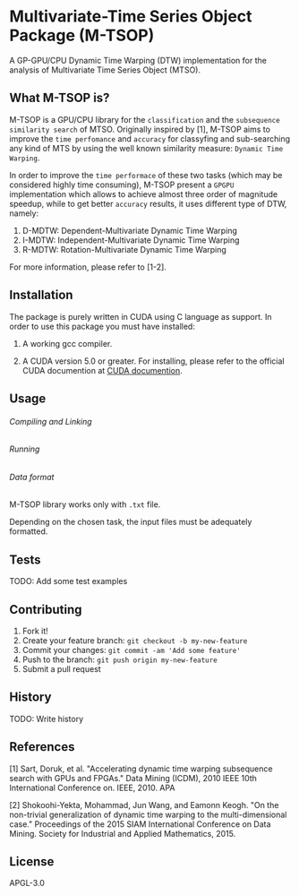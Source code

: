 # Multivariate-Time Series Object Package (M-TSOP)

A GP-GPU/CPU Dynamic Time Warping (DTW) implementation for the analysis of Multivariate Time Series Object (MTSO).

## What M-TSOP is?

M-TSOP is a GPU/CPU library for the `classification` and the `subsequence similarity search` of MTSO. Originally inspired by [1], M-TSOP aims to improve the `time perfomance` and `accuracy` for classyfing and sub-searching any kind of MTS by using the well known similarity measure: `Dynamic Time Warping`. 

In order to improve the `time performace` of these two tasks (which may be considered highly time consuming), M-TSOP present a `GPGPU` implementation which allows to achieve almost three order of magnitude speedup, while to get better `accuracy` results, it uses different type of DTW, namely:

1. D-MDTW: Dependent-Multivariate Dynamic Time Warping
2. I-MDTW: Independent-Multivariate Dynamic Time Warping
3. R-MDTW: Rotation-Multivariate Dynamic Time Warping

For more information, please refer to [1-2].

## Installation

The package is purely written in CUDA using C language as support. In order to use this package you must have installed:

1. A working gcc compiler. 

2. A CUDA version 5.0 or greater. For installing, please refer to the official CUDA documention at [CUDA documention](http://docs.nvidia.com/cuda/#axzz4al7PKeAs).


## Usage

###### Compiling and Linking



###### Running


###### Data format

M-TSOP library works only with `.txt` file.

Depending on the chosen task, the input files must be adequately formatted. 


## Tests

TODO: Add some test examples

## Contributing

1. Fork it!
2. Create your feature branch: `git checkout -b my-new-feature`
3. Commit your changes: `git commit -am 'Add some feature'`
4. Push to the branch: `git push origin my-new-feature`
5. Submit a pull request

## History

TODO: Write history

## References

[1] Sart, Doruk, et al. "Accelerating dynamic time warping subsequence search with GPUs and FPGAs." Data Mining (ICDM), 2010 IEEE 10th International Conference on. IEEE, 2010.
APA

[2] Shokoohi-Yekta, Mohammad, Jun Wang, and Eamonn Keogh. "On the non-trivial generalization of dynamic time warping to the multi-dimensional case." Proceedings of the 2015 SIAM International Conference on Data Mining. Society for Industrial and Applied Mathematics, 2015.


## License

APGL-3.0
